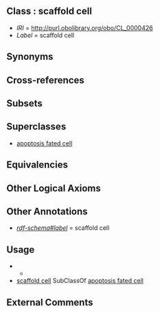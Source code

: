 
## Class : scaffold cell

 * *IRI* = http://purl.obolibrary.org/obo/CL_0000426
 * *Label* = scaffold cell

## Synonyms


## Cross-references


## Subsets


## Superclasses

 * [apoptosis fated cell](../../CL/45/CL_0000445.md)

## Equivalencies


## Other Logical Axioms


## Other Annotations

 * *[rdf-schema#label](../../el/rdf-schema#label.md)* = scaffold cell

## Usage

 * -
 * [scaffold cell](../../CL/26/CL_0000426.md) SubClassOf [apoptosis fated cell](../../CL/45/CL_0000445.md)

## External Comments

